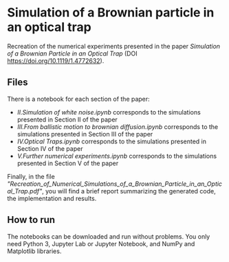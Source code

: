 # Simulation of a Brownian particle in an optical trap
Recreation of the numerical experiments presented in the paper *Simulation of a Brownian Particle in an Optical Trap* (DOI https://doi.org/10.1119/1.4772632). 

## Files
There is a notebook for each section of the paper:
- *II.Simulation of white noise.ipynb* corresponds to the simulations presented in Section II of the paper
- *III.From ballistic motion to brownian diffusion.ipynb* corresponds to the simulations presented in Section III of the paper
- *IV.Optical Traps.ipynb* corresponds to the simulations presented in Section IV of the paper
- *V.Further numerical experiments.ipynb* corresponds to the simulations presented in Section V of the paper

Finally, in the file *"Recreation_of_Numerical_Simulations_of_a_Brownian_Particle_in_an_Optical_Trap.pdf"*, you will find a brief report summarizing the generated code, the implementation and results.

## How to run
The notebooks can be downloaded and run without problems. You only need Python 3, Jupyter Lab or Jupyter Notebook, and NumPy and Matplotlib libraries.
